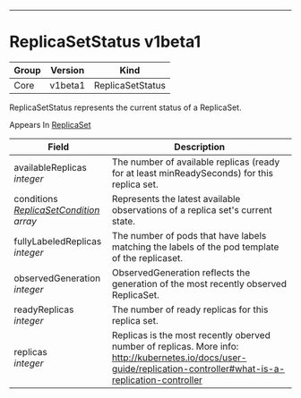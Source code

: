 

-----------
# ReplicaSetStatus v1beta1



Group        | Version     | Kind
------------ | ---------- | -----------
Core | v1beta1 | ReplicaSetStatus







ReplicaSetStatus represents the current status of a ReplicaSet.

<aside class="notice">
Appears In <a href="#replicaset-v1beta1">ReplicaSet</a> </aside>

Field        | Description
------------ | -----------
availableReplicas <br /> *integer*  | The number of available replicas (ready for at least minReadySeconds) for this replica set.
conditions <br /> *[ReplicaSetCondition](#replicasetcondition-v1beta1) array*  | Represents the latest available observations of a replica set's current state.
fullyLabeledReplicas <br /> *integer*  | The number of pods that have labels matching the labels of the pod template of the replicaset.
observedGeneration <br /> *integer*  | ObservedGeneration reflects the generation of the most recently observed ReplicaSet.
readyReplicas <br /> *integer*  | The number of ready replicas for this replica set.
replicas <br /> *integer*  | Replicas is the most recently oberved number of replicas. More info: http://kubernetes.io/docs/user-guide/replication-controller#what-is-a-replication-controller






